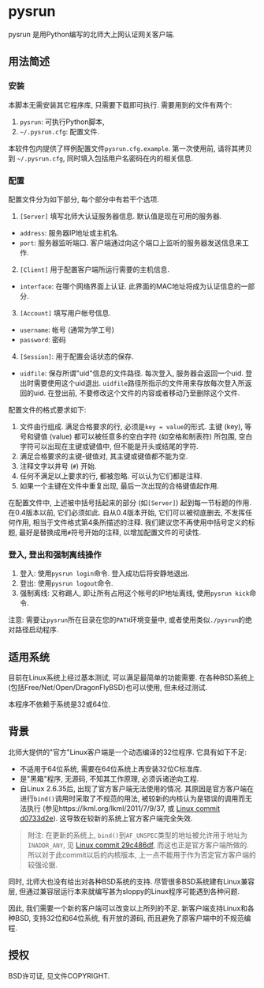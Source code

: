 # pysrun 

pysrun 是用Python编写的北师大上网认证网关客户端.


## 用法简述

### 安装

本脚本无需安装其它程序库, 只需要下载即可执行. 需要用到的文件有两个:

1. `pysrun`: 可执行Python脚本,
2. `~/.pysrun.cfg`: 配置文件.

本软件包内提供了样例配置文件`pysrun.cfg.example`. 第一次使用前, 请将其拷贝到
`~/.pysrun.cfg`, 同时填入包括用户名密码在内的相关信息.


### 配置

配置文件分为如下部分, 每个部分中有若干个选项.

1. `[Server]`
填写北师大认证服务器信息. 默认值是现在可用的服务器.
 * `address`: 服务器IP地址或主机名.
 * `port`: 服务器监听端口. 客户端通过向这个端口上监听的服务器发送信息来工作.
2. `[Client]`
用于配置客户端所运行需要的主机信息.
 * `interface`: 在哪个网络界面上认证. 此界面的MAC地址将成为认证信息的一部分.
3. `[Account]`
填写用户帐号信息.
 * `username`: 帐号 (通常为学工号)
 * `password`: 密码
4. `[Session]`: 用于配置会话状态的保存.
 * `uidfile`: 保存所谓"uid"信息的文件路径. 每次登入, 服务器会返回一个uid.
 登出时需要使用这个uid退出. `uidfile`路径所指示的文件用来存放每次登入所返回的uid. 在登出前, 不要修改这个文件的内容或者移动乃至删除这个文件.

配置文件的格式要求如下:

1. 文件由行组成. 满足合格要求的行, 必须是`key = value`的形式. 主键 (key), 等号和键值 (value) 都可以被任意多的空白字符 (如空格和制表符) 所包围, 空白字符可以出现在主键或键值中, 但不能是开头或结尾的字符.
2. 满足合格要求的主键-键值对, 其主键或键值都不能为空.
3. 注释文字以井号 (`#`) 开始.
4. 任何不满足以上要求的行, 都被忽略. 可以认为它们都是注释.
5. 如果一个主键在文件中重复出现, 最后一次出现的合格键值起作用.

在配置文件中, 上述被中括号括起来的部分 (如`[Server]`) 起到每一节标题的作用.  在0.4版本以前, 它们必须如此.  自从0.4版本开始, 它们可以被彻底删去, 不发挥任何作用, 相当于文件格式第4条所描述的注释.  我们建议您不再使用中括号定义的标题, 最好是替换成用`#`符号开始的注释, 以增加配置文件的可读性.

### 登入, 登出和强制离线操作

1. 登入: 使用`pysrun login`命令. 登入成功后将安静地退出.
2. 登出: 使用`pysrun logout`命令.
3. 强制离线: 又称踢人, 即让所有占用这个帐号的IP地址离线, 使用`pysrun kick`命令.

注意: 需要让`pysrun`所在目录在您的`PATH`环境变量中, 或者使用类似`./pysrun`的绝对路径启动程序.


## 适用系统

目前在Linux系统上经过基本测试, 可以满足最简单的功能需要. 在各种BSD系统上(包括Free/Net/Open/DragonFlyBSD)也可以使用, 但未经过测试.

本程序不依赖于系统是32或64位.


## 背景

北师大提供的"官方"Linux客户端是一个动态编译的32位程序. 它具有如下不足:

* 不适用于64位系统, 需要在64位系统上再安装32位C标准库.
* 是"黑箱"程序, 无源码, 不知其工作原理, 必须诉诸逆向工程.
* 自Linux 2.6.35后, 出现了官方客户端无法使用的情况. 其原因是官方客户端在进行`bind()`调用时采取了不规范的用法, 被较新的内核认为是错误的调用而无法执行 (参见https://lkml.org/lkml/2011/7/9/37, 或 [Linux commit d0733d2e][d0733d2e]). 这导致在较新的系统上官方客户端完全失效.

> 附注: 在更新的系统上, `bind()`到`AF_UNSPEC`类型的地址被允许用于地址为`INADDR_ANY`, 见 [Linux commit 29c486df][29c486df], 而这也正是官方客户端所做的. 所以对于此commit以后的内核版本, 上一点不能用于作为否定官方客户端的较强论据.

同时, 北师大也没有给出对各种BSD系统的支持. 尽管很多BSD系统建有Linux兼容层, 但通过兼容层运行本来就编写甚为sloppy的Linux程序可能遇到各种问题.

因此, 我们需要一个新的客户端可以改变以上所列的不足. 新客户端支持Linux和各种BSD,
支持32位和64位系统, 有开放的源码, 而且避免了原客户端中的不规范编程.


## 授权

BSD许可证, 见文件COPYRIGHT.


[d0733d2e]: https://github.com/torvalds/linux/commit/d0733d2e29b652b2e7b1438ececa732e4eed98eb "Linux commit d0733d2e29b652b2e7b1438ececa732e4eed98eb"
[29c486df]: https://github.com/torvalds/linux/commit/29c486df6a208432b370bd4be99ae1369ede28d8 "Linux commit 29c486df6a208432b370bd4be99ae1369ede28d8"
